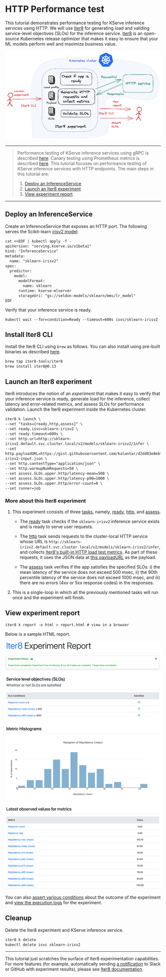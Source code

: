 # HTTP Performance test

This tutorial demonstrates performance testing for KServe inference services using HTTP. We will use [Iter8](https://iter8.tools) for generating load and validing service-level objectives (SLOs) for the inference service. [Iter8](https://iter8.tools) is an open-source Kubernetes release optimizer that makes it easy to ensure that your ML models perform well and maximize business value.

![Iter8 HTTP performanc test](http.png)

***

> Performance testing of KServe inference services using gRPC is described [here](grpc.md). Canary testing using Prometheus metrics is described [here](../canary-testing/README.md). This tutorial focuses on performance testing of KServe inference services with HTTP endpoints. The main steps in this tutorial are:
> 1. [Deploy an InferenceService](#deploy-an-inferenceservice)
> 2. [Launch an Iter8 experiment](#launch-an-iter8-experiment)
> 3. [View experiment report](#view-experiment-report)

***

## Deploy an InferenceService

Create an InferenceService that exposes an HTTP port. The following serves the Scikit-learn [irisv2 model](https://kserve.github.io/website/0.10/modelserving/v1beta1/sklearn/v2/#deploy-with-inferenceservice):

```shell
cat <<EOF | kubectl apply -f -
apiVersion: "serving.kserve.io/v1beta1"
kind: "InferenceService"
metadata:
  name: "sklearn-irisv2"
spec:
  predictor:
    model:
      modelFormat:
        name: sklearn
      runtime: kserve-mlserver
      storageUri: "gs://seldon-models/sklearn/mms/lr_model"
EOF
```

Verify that your inference service is ready.

```shell
kubectl wait --for=condition=Ready --timeout=600s isvc/sklearn-irisv2
```

## Install Iter8 CLI
Install the Iter8 CLI using `brew` as follows. You can also install using pre-built binaries as described [here](https://iter8.tools/0.13/getting-started/install/).

```shell
brew tap iter8-tools/iter8
brew install iter8@0.13
```

## Launch an Iter8 experiment
Iter8 introduces the notion of an *experiment* that makes it easy to verify that your inference service is ready, generate load for the inference, collect latency and error-related metrics, and assess SLOs for performance validation. Launch the Iter8 experiment inside the Kubernetes cluster.

```shell
iter8 k launch \
--set "tasks={ready,http,assess}" \
--set ready.isvc=sklearn-irisv2 \
--set ready.timeout=600s \
--set http.url=http://sklearn-irisv2.default.svc.cluster.local/v2/models/sklearn-irisv2/infer \
--set http.payloadURL=https://gist.githubusercontent.com/kalantar/d2dd03e8ebff2c57c3cfa992b44a54ad/raw/97a0480d0dfb1deef56af73a0dd31c80dc9b71f4/sklearn-irisv2-input.json \
--set http.contentType="application/json" \
--set http.warmupNumRequests=50 \
--set assess.SLOs.upper.http/latency-mean=500 \
--set assess.SLOs.upper.http/latency-p90=1000 \
--set assess.SLOs.upper.http/error-count=0 \
--set runner=job
```

### More about this Iter8 experiment

1. This experiment consists of three [tasks](https://iter8.tools/0.13/getting-started/concepts/#iter8-experiment), namely, [ready](https://iter8.tools/0.13/user-guide/tasks/ready), [http](https://iter8.tools/0.13/user-guide/tasks/http), and [assess](https://iter8.tools/0.13/user-guide/tasks/assess).

    * The [ready](https://iter8.tools/0.13/user-guide/tasks/ready) task checks if the `sklearn-irisv2` inference service exists and is ready to serve user requests.

    * The [http](https://iter8.tools/0.13/user-guide/tasks/http) task sends requests to the cluster-local HTTP service whose URL is `http://sklearn-irisv2.default.svc.cluster.local/v2/models/sklearn-irisv2/infer`, and collects [Iter8's built-in HTTP load test metrics](https://iter8.tools/0.13/user-guide/tasks/http#metrics). As part of these requests, it uses the JSON data at [this payloadURL](https://gist.githubusercontent.com/kalantar/d2dd03e8ebff2c57c3cfa992b44a54ad/raw/97a0480d0dfb1deef56af73a0dd31c80dc9b71f4/sklearn-irisv2-input.json) as the payload.

    * The [assess](https://iter8.tools/0.13/user-guide/tasks/assess) task verifies if the app satisfies the specified SLOs: i) the mean latency of the service does not exceed 500 msec, ii) the 90th percentile latency of the service does not exceed 1000 msec, and iii) there are no errors (4xx or 5xx response codes) in the responses.

2. This is a single-loop in which all the previously mentioned tasks will run once and the experiment will finish.

## View experiment report
```shell
iter8 k report -o html > report.html # view in a browser
```

Below is a sample HTML report.

![HTML report](http-report.png)

You can also [assert various conditions](https://iter8.tools/0.13/getting-started/your-first-experiment/#assert-experiment-outcomes) about the outcome of the experiment and [view the execution logs](https://iter8.tools/0.13/getting-started/your-first-experiment/#view-experiment-logs) for the experiment.

## Cleanup
Delete the Iter8 experiment and KServe inference service.

```shell
iter8 k delete
kubectl delete isvc sklearn-irisv2
```

***

This tutorial just scratches the surface of Iter8 experimentation capabilities. For more features (for example, automatically sending [a notification](https://iter8.tools/0.13/user-guide/tasks/slack/#if-parameter) to Slack or GitHub with experiment results), please see [Iter8 documentation](https://iter8.tools).
